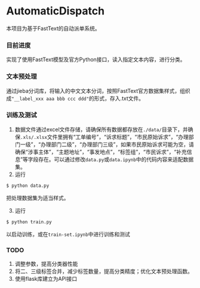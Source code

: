 # AutomaticDispatch
本项目为基于FastText的自动派单系统。

### 目前进度

实现了使用FastText模型及官方Python接口，读入指定文本内容，进行分类。

### 文本预处理

通过jieba分词库，将输入的中文文本分词，按照FastText官方数据集样式，组织成`"__label_xxx aaa bbb ccc ddd"`的形式，存入.txt文件。

### 训练及测试

1. 数据文件通过excel文件存储，请确保所有数据都存放在`./data/`目录下，并确保`.xls/.xlsx`文件里拥有“工单编号”，“诉求标题”，“市民原始诉求”，“办理部门一级”，“办理部门二级”，“办理部门三级”，如果市民原始诉求可能为空，请确保“涉事主体”，“主题地址”，“事发地点”，“标签组”，“市民诉求”，“补充信息”等字段存在。可以通过修改`data.py`或`data.ipynb`中的代码内容来适配数据集。
2. 运行

```sh
$ python data.py
```

把处理数据集为适当样式。

3. 运行

```sh
$ python train.py
```

以启动训练，或在`train-set.ipynb`中进行训练和测试

### TODO

1. 调整参数，提高分类器性能
2. 将二、三级标签合并，减少标签数量，提高分类精度；优化文本预处理函数。
3. 使用flask库建立为API接口

